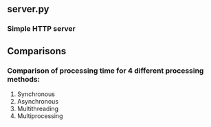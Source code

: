 ## server.py
### Simple HTTP server

## Comparisons
### Comparison of processing time for 4 different processing methods:
1. Synchronous
2. Asynchronous
3. Multithreading
4. Multiprocessing